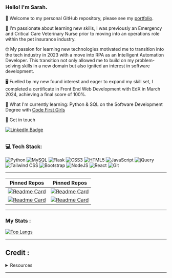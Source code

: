 ### Hello! I'm Sarah.

👋 Welcome to my personal GitHub repository, please see my [portfolio](https://egleston.dev/).

🦴 I'm passionate about learning new skills, I was previously an Emergency and Critical Care Veterinary Nurse prior to moving into an operations role within the pet insurance industry. 

🤓 My passion for learning new technologies motivated me to transition into the tech industry in 2023 with a move into RPA as an Intelligent Automation Developer. This transition not only allowed me to build on my problem-solving skills in a new domain but also ignited an interest in software development.

🖥️ Fuelled by my new found interest and eager to expand my skill set, I completed a certificate in Front End Web Development with EdX in March 2024, achieving a final score of 100%. 

🧠️ What I'm currently learning: Python & SQL on the Software Development Degree with [Code First Girls](https://codefirstgirls.com/)

🌳 Get in touch 

<div id="badges" align="left" style="padding-bottom: 10px">
  <a href="https://www.linkedin.com/in/sarah-egleston/">
    <img src="https://img.shields.io/badge/LinkedIn-blue?style=for-the-badge&logo=linkedin&logoColor=white" alt="LinkedIn Badge"/>
  </a>
  </div>


### 💻 Tech Stack:
![Python](https://img.shields.io/badge/Python-FFD43B?style=for-the-badge&logo=python&logoColor=blue)
![MySQL](https://img.shields.io/badge/MySQL-005C84?style=for-the-badge&logo=mysql&logoColor=white)
![Flask](https://img.shields.io/badge/Flask-000000?style=for-the-badge&logo=flask&logoColor=white)
![CSS3](https://img.shields.io/badge/css3-%231572B6.svg?style=for-the-badge&logo=css3&logoColor=white) 
![HTML5](https://img.shields.io/badge/html5-%23E34F26.svg?style=for-the-badge&logo=html5&logoColor=white) 
![JavaScript](https://img.shields.io/badge/javascript-%23323330.svg?style=for-the-badge&logo=javascript&logoColor=%23F7DF1E) 
![jQuery](https://img.shields.io/badge/jQuery-0769AD?style=for-the-badge&logo=jquery&logoColor=white)
![Tailwind CSS](https://img.shields.io/badge/Tailwind_CSS-38B2AC?style=for-the-badge&logo=tailwind-css&logoColor=white)
![Bootstrap](https://img.shields.io/badge/bootstrap-%23563D7C.svg?style=for-the-badge&logo=bootstrap&logoColor=white) 
![NodeJS](https://img.shields.io/badge/node.js-6DA55F?style=for-the-badge&logo=node.js&logoColor=white) 
![React](https://img.shields.io/badge/react-%2320232a.svg?style=for-the-badge&logo=react&logoColor=%2361DAFB) 
![Git](https://img.shields.io/badge/GIT-E44C30?style=for-the-badge&logo=git&logoColor=white)

---


 Pinned Repos                                                                                        |                                                                                       Pinned Repos                                                                                       |
| :----------------------------------------------------------------------------------------------------------------------------------------------------------------------------------------: | :--------------------------------------------------------------------------------------------------------------------------------------------------------------------------------------: |
|         [![Readme Card](https://github-readme-stats.vercel.app/api/pin/?username=segleston&repo=DevOpps&theme=tokyonight)](https://devopps.app)          |          [![Readme Card](https://github-readme-stats.vercel.app/api/pin/?username=segleston&repo=weather-dashboard&theme=tokyonight)](https://segleston.github.io/weather-dashboard/)          |
|                [![Readme Card](https://github-readme-stats.vercel.app/api/pin/?username=segleston&repo=birthday-blast-from-the-past&theme=tokyonight)](https://segleston.github.io/birthday-blast-from-the-past/)          |         [![Readme Card](https://github-readme-stats.vercel.app/api/pin/?username=segleston&repo=portfolio-react&theme=tokyonight)](https://segleston.github.io/portfolio-react/)          |


--- 

### My Stats :


[![Top Langs](https://github-readme-stats.vercel.app/api/top-langs/?username=segleston&layout=compact&theme=vision-friendly-dark)](https://github.com/anuraghazra/github-readme-stats)


---

## Credit :

<details>
  <summary>Resources</summary>

- Neon photo: [Pexels](https://www.pexels.com/)
- Visits counter: [Anton Komarev](https://github.com/antonkomarev/github-profile-views-counter)
- Readme Stats: [Anurag Hazra](https://github.com/anuraghazra/github-readme-stats)

</details>

---

  <div align="center">
        <img src="https://komarev.com/ghpvc/?username=segleston&style=flat-square&color=blue" alt=""/>
  </div>

